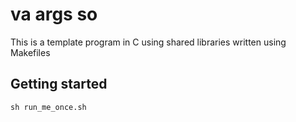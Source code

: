 # va args so

This is a template program in C using shared libraries written using Makefiles

## Getting started

```
sh run_me_once.sh
```
